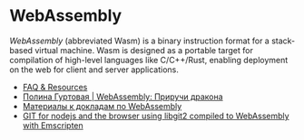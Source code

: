 ﻿# WebAssembly

*WebAssembly* (abbreviated Wasm) is a binary instruction format for a stack-based virtual machine.
Wasm is designed as a portable target for compilation of high-level languages like C/C++/Rust,
enabling deployment on the web for client and server applications.

- [FAQ & Resources](https://github.com/WebAssembly-Enthusiasts/info)
- [Полина Гуртовая | WebAssembly: Приручи дракона](https://youtu.be/ehPucx9he5U)
- [Материалы к докладам по WebAssembly](https://github.com/HellSquirrel/wasm-talks)
- [GIT for nodejs and the browser using libgit2 compiled to WebAssembly with Emscripten](https://github.com/petersalomonsen/wasm-git)
